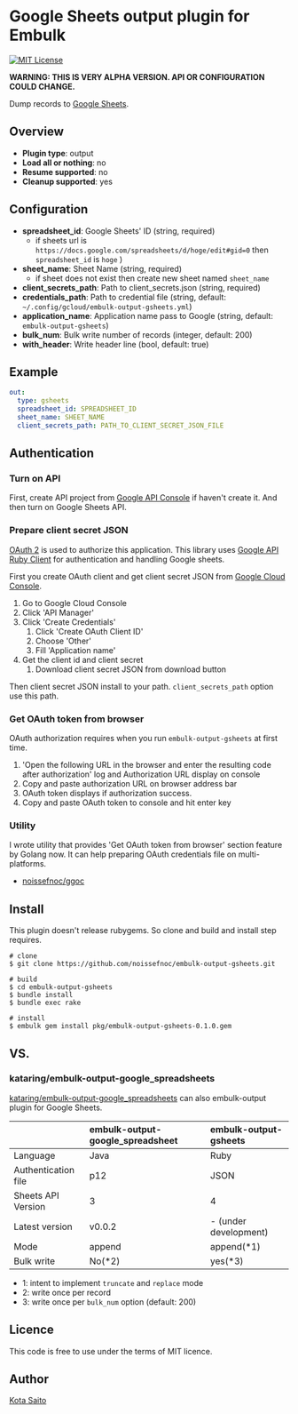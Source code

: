 # Google Sheets output plugin for Embulk

[![MIT License](http://img.shields.io/badge/license-MIT-blue.svg?style=flat-square)][license]

[license]: https://github.com/noissefnoc/embulk-output-gsheets/blob/master/LICENSE.txt

**WARNING: THIS IS VERY ALPHA VERSION. API OR CONFIGURATION COULD CHANGE.**

Dump records to [Google Sheets](https://sheets.google.com/).

## Overview

* **Plugin type**: output
* **Load all or nothing**: no
* **Resume supported**: no
* **Cleanup supported**: yes

## Configuration

- **spreadsheet_id**: Google Sheets' ID (string, required)
    - if sheets url is `https://docs.google.com/spreadsheets/d/hoge/edit#gid=0` then `spreadsheet_id` is `hoge` ) 
- **sheet_name**: Sheet Name (string, required)
    - if sheet does not exist then create new sheet named `sheet_name`
- **client_secrets_path**: Path to client_secrets.json (string, required)
- **credentials_path**: Path to credential file (string, default: `~/.config/gcloud/embulk-output-gsheets.yml`)
- **application_name**: Application name pass to Google (string, default: `embulk-output-gsheets`)
- **bulk_num**: Bulk write number of records (integer, default: 200) 
- **with_header**: Write header line (bool, default: true)


## Example

```yaml
out:
  type: gsheets
  spreadsheet_id: SPREADSHEET_ID
  sheet_name: SHEET_NAME
  client_secrets_path: PATH_TO_CLIENT_SECRET_JSON_FILE
```

## Authentication

### Turn on API

First, create API project from [Google API Console](https://console.developers.google.com/) if haven't create it. And then turn on Google Sheets API.

### Prepare client secret JSON

[OAuth 2](https://developers.google.com/accounts/docs/OAuth2) is used to authorize this application. This library uses [Google API Ruby Client](https://github.com/google/google-api-ruby-client) for authentication and handling Google sheets.

First you create OAuth client and get client secret JSON from [Google Cloud Console](https://console.cloud.google.com/).

1. Go to Google Cloud Console
1. Click 'API Manager'
1. Click 'Create Credentials'
    1. Click 'Create OAuth Client ID'
    1. Choose 'Other'
    1. Fill 'Application name'
1. Get the client id and client secret
    1. Download client secret JSON from download button

Then client secret JSON install to your path. `client_secrets_path` option use this path.


### Get OAuth token from browser

OAuth authorization requires when you run `embulk-output-gsheets` at first time.

1. 'Open the following URL in the browser and enter the resulting code after authorization' log and Authorization URL display on console
1. Copy and paste authorization URL on browser address bar
1. OAuth token displays if authorization success.
1. Copy and paste OAuth token to console and hit enter key


### Utility

I wrote utility that provides 'Get OAuth token from browser' section feature by Golang now. It can help preparing OAuth credentials file on multi-platforms.

* [noissefnoc/ggoc](https://github.com/noissefnoc/ggoc)


## Install

This plugin doesn't release rubygems. So clone and build and install step requires.

```
# clone
$ git clone https://github.com/noissefnoc/embulk-output-gsheets.git

# build
$ cd embulk-output-gsheets
$ bundle install
$ bundle exec rake

# install
$ embulk gem install pkg/embulk-output-gsheets-0.1.0.gem
```

## VS.

### kataring/embulk-output-google_spreadsheets

[kataring/embulk-output-google_spreadsheets](https://github.com/kataring/embulk-output-google_spreadsheets) can also embulk-output plugin for Google Sheets. 

| |embulk-output-google_spreadsheet|embulk-output-gsheets|
|:-------|:-------|:----------|
|Language|Java|Ruby|
|Authentication file|p12|JSON|
|Sheets API Version|3|4|
|Latest version|v0.0.2|- (under development)|
|Mode|append|append(*1)|
|Bulk write|No(*2)|yes(*3)|

* 1: intent to implement `truncate` and `replace` mode
* 2: write once per record
* 3: write once per `bulk_num` option (default: 200)


## Licence

This code is free to use under the terms of MIT licence.


## Author

[Kota Saito](https://github.com/noissefnoc)
